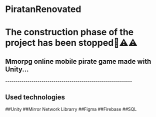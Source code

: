 # PiratanRenovated

<h1>The construction phase of the project has been stopped🤯⚠⚠</h1>
<h2>Mmorpg online mobile pirate game made with Unity...</h2>
---------------------------------------------------------------
<h2>Used technologies</h2>
##Unity
##Mirror Network Librarry
##Figma
##Firebase
##SQL
